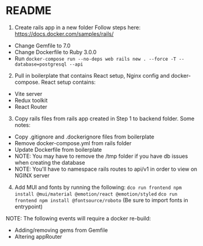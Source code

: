 # README

1. Create rails app in a new folder
Follow steps here: https://docs.docker.com/samples/rails/
- Change Gemfile to 7.0
- Change Dockerfile to Ruby 3.0.0
- Run `docker-compose run --no-deps web rails new . --force -T --database=postgresql --api`

2. Pull in boilerplate that contains React setup, Nginx config and docker-compose. React setup contains:
- Vite server
- Redux toolkit
- React Router

3. Copy rails files from rails app created in Step 1 to backend folder. Some notes:
- Copy .gitignore and .dockerignore files from boilerplate
- Remove docker-compose.yml from rails folder
- Update Dockerfile from boilerplate
- NOTE: You may have to remove the /tmp folder if you have db issues when creating the database
- NOTE: You'll have to namespace rails routes to api/v1 in order to view on NGINX server

4. Add MUI and fonts by running the following:
`dco run frontend npm install @mui/material @emotion/react @emotion/styled`
`dco run frontend npm install @fontsource/roboto` (Be sure to import fonts in entrypoint)

NOTE: The following events will require a docker re-build:
- Adding/removing gems from Gemfile
- Altering appRouter